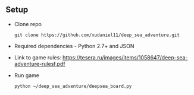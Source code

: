 ## Setup

* Clone repo

	`git clone https://github.com/xudaniel11/deep_sea_adventure.git`

* Required dependencies - Python 2.7+ and JSON

* Link to game rules: https://tesera.ru/images/items/1058647/deep-sea-adventure-rulesf.pdf

* Run game

	`python ~/deep_sea_adventure/deepsea_board.py`
